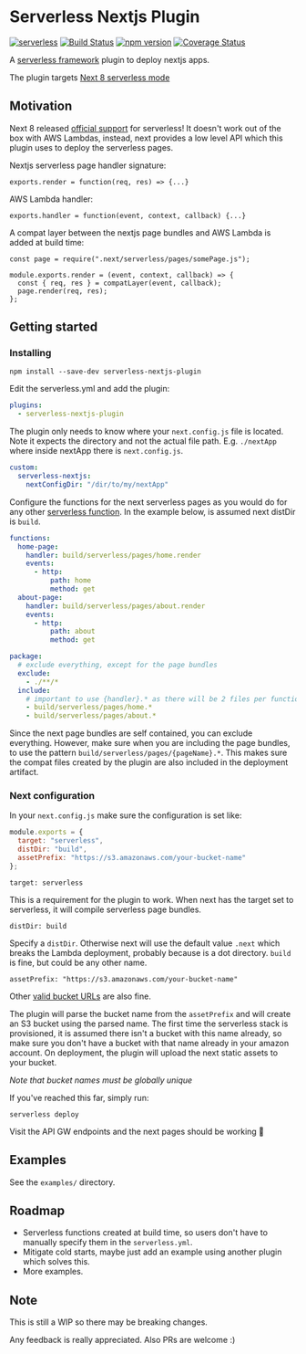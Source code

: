 # Serverless Nextjs Plugin

[![serverless](http://public.serverless.com/badges/v3.svg)](http://www.serverless.com)
[![Build Status](https://travis-ci.org/danielcondemarin/serverless-nextjs-plugin.svg?branch=master)](https://travis-ci.org/danielcondemarin/serverless-nextjs-plugin)
[![npm version](https://badge.fury.io/js/serverless-nextjs-plugin.svg)](https://badge.fury.io/js/serverless-nextjs-plugin)
[![Coverage Status](https://coveralls.io/repos/github/danielcondemarin/serverless-nextjs-plugin/badge.svg?branch=master)](https://coveralls.io/github/danielcondemarin/serverless-nextjs-plugin?branch=master)

A [serverless framework](https://serverless.com/) plugin to deploy nextjs apps.

The plugin targets [Next 8 serverless mode](https://nextjs.org/blog/next-8/#serverless-nextjs)

## Motivation

Next 8 released [official support](https://nextjs.org/blog/next-8/#serverless-nextjs) for serverless! It doesn't work out of the box with AWS Lambdas, instead, next provides a low level API which this plugin uses to deploy the serverless pages.

Nextjs serverless page handler signature:

`exports.render = function(req, res) => {...}`

AWS Lambda handler:

`exports.handler = function(event, context, callback) {...}`

A compat layer between the nextjs page bundles and AWS Lambda is added at build time:

```
const page = require(".next/serverless/pages/somePage.js");

module.exports.render = (event, context, callback) => {
  const { req, res } = compatLayer(event, callback);
  page.render(req, res);
};
```

## Getting started

### Installing

`npm install --save-dev serverless-nextjs-plugin`

Edit the serverless.yml and add the plugin:

```yml
plugins:
  - serverless-nextjs-plugin
```

The plugin only needs to know where your `next.config.js` file is located. Note it expects the directory and not the actual file path. E.g. `./nextApp` where inside nextApp there is `next.config.js`.

```yml
custom:
  serverless-nextjs:
    nextConfigDir: "/dir/to/my/nextApp"
```

Configure the functions for the next serverless pages as you would do for any other [serverless function](https://serverless.com/framework/docs/providers/aws/guide/functions/). In the example below, is assumed next distDir is `build`.

```yml
functions:
  home-page:
    handler: build/serverless/pages/home.render
    events:
      - http:
          path: home
          method: get
  about-page:
    handler: build/serverless/pages/about.render
    events:
      - http:
          path: about
          method: get

package:
  # exclude everything, except for the page bundles
  exclude:
    - ./**/*
  include:
    # important to use {handler}.* as there will be 2 files per function handler
    - build/serverless/pages/home.*
    - build/serverless/pages/about.*
```

Since the next page bundles are self contained, you can exclude everything. However, make sure when you are including the page bundles, to use the pattern `build/serverless/pages/{pageName}.*`. This makes sure the compat files created by the plugin are also included in the deployment artifact.

### Next configuration

In your `next.config.js` make sure the configuration is set like:

```js
module.exports = {
  target: "serverless",
  distDir: "build",
  assetPrefix: "https://s3.amazonaws.com/your-bucket-name"
};
```

`target: serverless`

This is a requirement for the plugin to work. When next has the target set to serverless, it will compile serverless page bundles.

`distDir: build`

Specify a `distDir`. Otherwise next will use the default value `.next` which breaks the Lambda deployment, probably because is a dot directory. `build` is fine, but could be any other name.

`assetPrefix: "https://s3.amazonaws.com/your-bucket-name"`

Other [valid bucket URLs](https://docs.aws.amazon.com/AmazonS3/latest/dev/UsingBucket.html#access-bucket-intro) are also fine.

The plugin will parse the bucket name from the `assetPrefix` and will create an S3 bucket using the parsed name. The first time the serverless stack is provisioned, it is assumed there isn't a bucket with this name already, so make sure you don't have a bucket with that name already in your amazon account. On deployment, the plugin will upload the next static assets to your bucket.

_Note that bucket names must be globally unique_

If you've reached this far, simply run:

`serverless deploy`

Visit the API GW endpoints and the next pages should be working 🎉

## Examples

See the `examples/` directory.

## Roadmap

- Serverless functions created at build time, so users don't have to manually specify them in the `serverless.yml`.
- Mitigate cold starts, maybe just add an example using another plugin which solves this.
- More examples.

## Note

This is still a WIP so there may be breaking changes.

Any feedback is really appreciated. Also PRs are welcome :)
